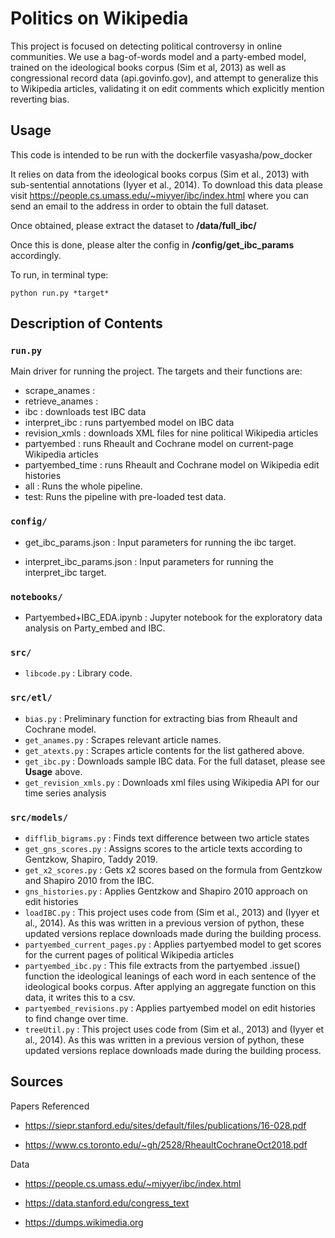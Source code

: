 # Politics on Wikipedia
This project is focused on detecting political controversy in online communities. We use a bag-of-words model and a party-embed model, trained on the ideological books corpus (Sim et al, 2013) as well as congressional record data (api.govinfo.gov), and attempt to generalize this to Wikipedia articles, validating it on edit comments which explicitly mention reverting bias.


## Usage

This code is intended to be run with the dockerfile vasyasha/pow_docker

It relies on data from the ideological books corpus (Sim et al., 2013) with sub-sentential annotations (Iyyer et al., 2014). To download this data please visit https://people.cs.umass.edu/~miyyer/ibc/index.html where you can send an email to the address in order to obtain the full dataset.

Once obtained, please extract the dataset to **/data/full_ibc/**

Once this is done, please alter the config in **/config/get_ibc_params** accordingly.

To run, in terminal type:
```
python run.py *target*
```

## Description of Contents

### `run.py`

Main driver for running the project. The targets and their functions are:
* scrape_anames : 
* retrieve_anames :
* ibc : downloads test IBC data
* interpret_ibc : runs partyembed model on IBC data
* revision_xmls : downloads XML files for nine political Wikipedia articles
* partyembed : runs Rheault and Cochrane model on current-page Wikipedia articles
* partyembed_time : runs Rheault and Cochrane model on Wikipedia edit histories
* all : Runs the whole pipeline.
* test: Runs the pipeline with pre-loaded test data.

### `config/`

* get_ibc_params.json : Input parameters for running the ibc target.

* interpret_ibc_params.json : Input parameters for running the interpret_ibc target.

### `notebooks/`

* Partyembed+IBC_EDA.ipynb : Jupyter notebook for the exploratory data analysis on Party_embed and IBC.

### `src/`

* `libcode.py` : Library code.

### `src/etl/`

* `bias.py` : Preliminary function for extracting bias from Rheault and Cochrane model.
* `get_anames.py` : Scrapes relevant article names.
* `get_atexts.py` : Scrapes article contents for the list gathered above.
* `get_ibc.py` : Downloads sample IBC data. For the full dataset, please see **Usage** above.
* `get_revision_xmls.py` : Downloads xml files using Wikipedia API for our time series analysis

### `src/models/`

* `difflib_bigrams.py` : Finds text difference between two article states
* `get_gns_scores.py` : Assigns scores to the article texts according to Gentzkow, Shapiro, Taddy 2019.
* `get_x2_scores.py` : Gets x2 scores based on the formula from Gentzkow and Shapiro 2010 from the IBC.
* `gns_histories.py` : Applies Gentzkow and Shapiro 2010 approach on edit histories
* `loadIBC.py` : This project uses code from (Sim et al., 2013) and (Iyyer et al., 2014). As this was written in a previous version of python, these updated versions replace downloads made during the building process.
* `partyembed_current_pages.py` : Applies partyembed model to get scores for the current pages of political Wikipedia articles
* `partyembed_ibc.py` : This file extracts from the partyembed .issue() function the ideological leanings of each word in each sentence of the ideological books corpus. After applying an aggregate function on this data, it writes this to a csv.
* `partyembed_revisions.py` : Applies partyembed model on edit histories to find change over time.
* `treeUtil.py` : This project uses code from (Sim et al., 2013) and (Iyyer et al., 2014). As this was written in a previous version of python, these updated versions replace downloads made during the building process.


## Sources

Papers Referenced
* https://siepr.stanford.edu/sites/default/files/publications/16-028.pdf

* https://www.cs.toronto.edu/~gh/2528/RheaultCochraneOct2018.pdf

Data
* https://people.cs.umass.edu/~miyyer/ibc/index.html

* https://data.stanford.edu/congress_text

* https://dumps.wikimedia.org

